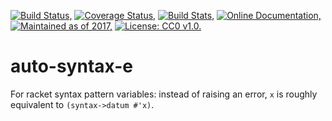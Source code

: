 [![Build Status,](https://img.shields.io/travis/jsmaniac/auto-syntax-e/master.svg)](https://travis-ci.org/jsmaniac/auto-syntax-e)
[![Coverage Status,](https://img.shields.io/coveralls/jsmaniac/auto-syntax-e/master.svg)](https://coveralls.io/github/jsmaniac/auto-syntax-e)
[![Build Stats,](https://img.shields.io/badge/build-stats-blue.svg)](http://jsmaniac.github.io/travis-stats/#jsmaniac/auto-syntax-e)
[![Online Documentation,](https://img.shields.io/badge/docs-online-blue.svg)](http://docs.racket-lang.org/auto-syntax-e/)
[![Maintained as of 2017,](https://img.shields.io/maintenance/yes/2017.svg)](https://github.com/jsmaniac/auto-syntax-e/issues)
[![License: CC0 v1.0.](https://img.shields.io/badge/license-CC0-blue.svg)](https://creativecommons.org/publicdomain/zero/1.0/)

auto-syntax-e
=============

For racket syntax pattern variables: instead of raising an error, `x` is roughly equivalent to `(syntax->datum #'x)`.